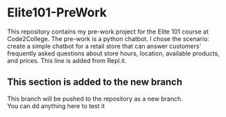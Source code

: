 # Elite101-PreWork
This repository contains my pre-work project for the Elite 101 course at Code2College.
The pre-work is a python chatbot. I chose the scenario:  create a simple chatbot for a retail store that can answer customers' frequently asked questions about store hours, location, available products, and prices.
This line is added from Repl.it.
## This section is added to the new branch 
This branch will be pushed to the repository as a new branch.<br/>
You can dd anything here to test it
